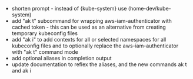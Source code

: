 - shorten prompt - instead of <home-dev> {kube-system} use (home-dev/kube-system)
- add "ak t" subcommand for wrapping aws-iam-authenticator with cached token - this can be used as an alternative from creating temporary kubeconfig files
- add "ak i" to add contexts for all or selected namespaces for all kubeconfig files and to optionally replace the aws-iam-authenticator with "ak t" command mode
- add optional aliases in completion output
- update documentation to reflex the aliases, and the new commands ak t and ak i
